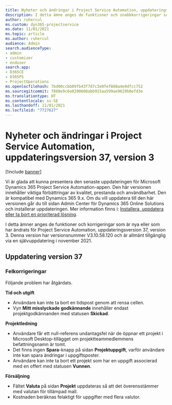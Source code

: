 ```yaml
---
title: Nyheter och ändringar i Project Service Automation, uppdateringsversion 37, version 3
description: I detta ämne anges de funktioner och snabbkorrigeringar som finns tillgängliga i Microsoft Dynamics 365 Project Service Automation, uppdateringsversion 37, V3.
author: ruhercul
ms.custom: dyn365-projectservice
ms.date: 11/01/2021
ms.topic: article
ms.author: ruhercul
audience: Admin
search.audienceType:
- admin
- customizer
- enduser
search.app:
- D365CE
- D365PS
- ProjectOperations
ms.openlocfilehash: 7bd00ccbb09fb43f7d7c3e0fef888a4e9dfcc752
ms.sourcegitcommit: f888e9c6e0290608abb915aa599ae9629b0efd3e
ms.translationtype: HT
ms.contentlocale: sv-SE
ms.lasthandoff: 11/01/2021
ms.locfileid: "7727627"
---
```

# <a name="whats-new-or-changed-in-project-service-automation-update-release-37-v3"></a>Nyheter och ändringar i Project Service Automation, uppdateringsversion 37, version 3

[!include [banner](../includes/psa-now-project-operations.md)]

Vi är glada att kunna presentera den senaste uppdateringen för Microsoft Dynamics 365 Project Service Automation-appen. Den här versionen innehåller viktiga förbättringar av kvalitet, prestanda och användbarhet. Den är kompatibel med Dynamics 365 9.x. Om du vill uppdatera till den här versionen går du till sidan Admin Center för Dynamics 365 Online Solutions och installerar uppdateringen. Mer information finns i: [Installera, uppdatera eller ta bort en prioriterad lösning](/power-platform/admin/install-remove-preferred-solution).

I detta ämner anges de funktioner och korrigeringar som är nya eller som har ändrats för Project Service Automation, uppdateringsversion 37, version 3. Denna version har versionsnummer V3.10.58.120 och är allmänt tillgänglig via en självuppdatering i november 2021.

## <a name="update-release-37"></a>Uppdatering version 37

### <a name="bug-fixes"></a>Felkorrigeringar

Följande problem har åtgärdats.

**Tid och utgift**
- Användare kan inte ta bort en tidspost genom att rensa cellen.
- Vyn **Mitt misslyckade godkännande** innehåller endast projektgodkännanden med statusen **Skickad**.

**Projektledning**
- Användare får ett null-referens undantagsfel när de öppnar ett projekt i Microsoft Desktop-tillägget om projektteammedlemmens befattningsnamn är tomt.
- Det finns ingen **Spara**-knapp på sidan **Projektuppgift**, varför användare inte kan spara ändringar i uppgiftsposter.
- Användare kan inte ta bort ett projekt som har en uppgift associerad med en offert med statusen **Vunnen**.

**Försäljning**
- Fältet **Valuta** på sidan **Projekt** uppdateras så att det överensstämmer med valutan för tillämpad mall.
- Kostnaden beräknas felaktigt för uppgifter med flera valutor.
